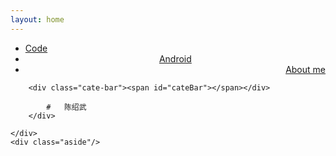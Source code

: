 ```yaml
---
layout: home
---
```


<div class="index-content about">
    <div class="section">
        <ul class="artical-cate">
            <li><a href="/"><span>Code</span></a></li>
            <li style="text-align:center"><a href="/android"><span>Android</span></a></li>
            <li class="on" style="text-align:right"><a href="/about"><span>About me</span></a></li>
        </ul>

        <div class="cate-bar"><span id="cateBar"></span></div>

            #   陈绍武
        </div>

    </div>
    <div class="aside"/>
</div>
